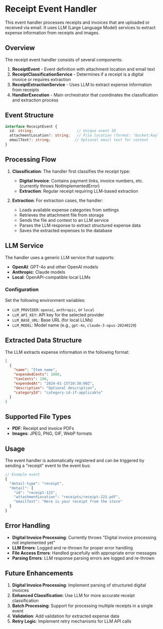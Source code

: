 # Receipt Event Handler

This event handler processes receipts and invoices that are uploaded or received via email. It uses LLM (Large Language Model) services to extract expense information from receipts and images.

## Overview

The receipt event handler consists of several components:

1. **ReceiptEvent** - Event definition with attachment location and email text
2. **ReceiptClassificationService** - Determines if a receipt is a digital invoice or requires extraction
3. **ReceiptExtractionService** - Uses LLM to extract expense information from receipts
4. **HandlerExecution** - Main orchestrator that coordinates the classification and extraction process

## Event Structure

```typescript
interface ReceiptEvent {
  id: string;                    // Unique event ID
  attachmentLocation?: string;   // File location (format: "bucket:key" or just "key")
  emailText?: string;           // Optional email text for context
}
```

## Processing Flow

1. **Classification**: The handler first classifies the receipt type:
   - **Digital Invoice**: Contains payment links, invoice numbers, etc. (currently throws NotImplementedError)
   - **Extraction**: Regular receipt requiring LLM-based extraction

2. **Extraction**: For extraction cases, the handler:
   - Loads available expense categories from settings
   - Retrieves the attachment file from storage
   - Sends the file and context to an LLM service
   - Parses the LLM response to extract structured expense data
   - Saves the extracted expenses to the database

## LLM Service

The handler uses a generic LLM service that supports:
- **OpenAI**: GPT-4o and other OpenAI models
- **Anthropic**: Claude models
- **Local**: OpenAPI-compatible local LLMs

### Configuration

Set the following environment variables:
- `LLM_PROVIDER`: `openai`, `anthropic`, or `local`
- `LLM_API_KEY`: API key for the selected provider
- `LLM_BASE_URL`: Base URL (for local LLMs)
- `LLM_MODEL`: Model name (e.g., `gpt-4o`, `claude-3-opus-20240229`)

## Extracted Data Structure

The LLM extracts expense information in the following format:

```json
[
  {
    "name": "Item name",
    "expendedCents": 1000,
    "taxCents": 190,
    "expendedAt": "2024-01-15T10:30:00Z",
    "description": "Optional description",
    "categoryId": "category-id-if-applicable"
  }
]
```

## Supported File Types

- **PDF**: Receipt and invoice PDFs
- **Images**: JPEG, PNG, GIF, WebP formats

## Usage

The event handler is automatically registered and can be triggered by sending a "receipt" event to the event bus:

```typescript
// Example event
{
  "detail-type": "receipt",
  "detail": {
    "id": "receipt-123",
    "attachmentLocation": "receipts/receipt-123.pdf",
    "emailText": "Here is your receipt from the store"
  }
}
```

## Error Handling

- **Digital Invoice Processing**: Currently throws "Digital invoice processing not implemented yet"
- **LLM Errors**: Logged and re-thrown for proper error handling
- **File Access Errors**: Handled gracefully with appropriate error messages
- **Parsing Errors**: LLM response parsing errors are logged and re-thrown

## Future Enhancements

1. **Digital Invoice Processing**: Implement parsing of structured digital invoices
2. **Enhanced Classification**: Use LLM for more accurate receipt classification
3. **Batch Processing**: Support for processing multiple receipts in a single event
4. **Validation**: Add validation for extracted expense data
5. **Retry Logic**: Implement retry mechanisms for LLM API calls 